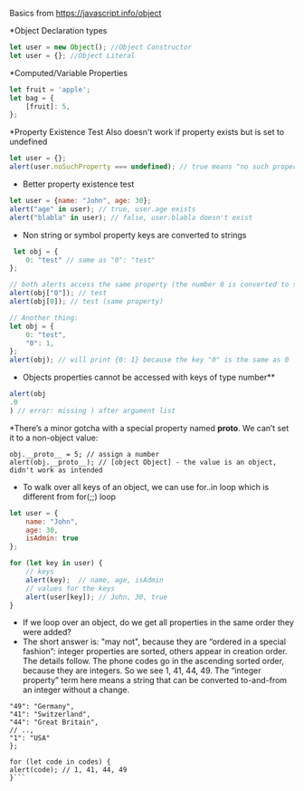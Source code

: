 Basics from https://javascript.info/object

*Object Declaration types

```javascript
let user = new Object(); //Object Constructor
let user = {}; //Object Literal
```

*Computed/Variable Properties

```javascript
let fruit = 'apple';
let bag = {
    [fruit]: 5,
};
```

*Property Existence Test
Also doesn't work if property exists but is set to undefined

```javascript
let user = {};
alert(user.noSuchProperty === undefined); // true means "no such property"
```

* Better property existence test

```javascript
let user = {name: "John", age: 30};
alert("age" in user); // true, user.age exists
alert("blabla" in user); // false, user.blabla doesn't exist
```

* Non string or symbol property keys are converted to strings

```javascript
 let obj = {
    0: "test" // same as "0": "test"
};

// both alerts access the same property (the number 0 is converted to string "0")
alert(obj["0"]); // test
alert(obj[0]); // test (same property)

// Another thing:
let obj = {
    0: "test",
    "0": 1,
};
alert(obj); // will print {0: 1} because the key "0" is the same as 0
```

* Objects properties cannot be accessed with keys of type number**

```javascript
alert(obj
.0
) // error: missing ) after argument list
```

*There’s a minor gotcha with a special property named __proto__. We can’t set it to a non-object value:

```let obj = {};
obj.__proto__ = 5; // assign a number
alert(obj.__proto__); // [object Object] - the value is an object, didn't work as intended
```

* To walk over all keys of an object, we can use for..in loop which is different from for(;;) loop

```javascript
let user = {
    name: "John",
    age: 30,
    isAdmin: true
};

for (let key in user) {
    // keys
    alert(key);  // name, age, isAdmin
    // values for the keys
    alert(user[key]); // John, 30, true
}
```

* If we loop over an object, do we get all properties in the same order they were added?
* The short answer is: "may not", because they are “ordered in a special fashion”: integer properties are sorted, others
  appear in creation order. The details follow. The phone codes go in the ascending sorted order, because they are
  integers. So we see 1, 41, 44, 49. The “integer property” term here means a string that can be converted to-and-from
  an integer without a change.

```let codes = {
"49": "Germany",
"41": "Switzerland",
"44": "Great Britain",
// ..,
"1": "USA"
};

for (let code in codes) {
alert(code); // 1, 41, 44, 49
}```



